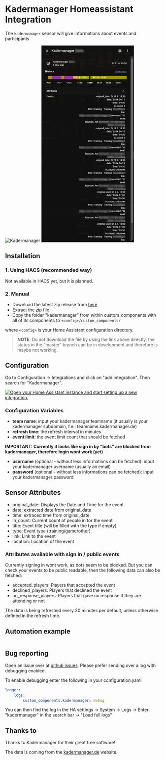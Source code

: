 # Kadermanager Homeassistant Integration
The `kadermanager` sensor will give informations about events and participants

<img src="https://assets1.nimenhuuto.com/assets/logos/kadermanager.de/logo_h128-9f99c175236041ce4e42e770ed364faad6945c046539b14d1828720df6baa426.png" alt="Kadermanager" width="300px">

<img src="images/sensor.png" alt="Kadermanager Sensor" width="300px">

## Installation
### 1. Using HACS (recommended way)

Not available in HACS yet, but it is planned.

### 2. Manual

- Download the latest zip release from [here](https://github.com/FaserF/ha-kadermanager/releases/latest)
- Extract the zip file
- Copy the folder "kadermanager" from within custom_components with all of its components to `<config>/custom_components/`

where `<config>` is your Home Assistant configuration directory.

>__NOTE__: Do not download the file by using the link above directly, the status in the "master" branch can be in development and therefore is maybe not working.

## Configuration

Go to Configuration -> Integrations and click on "add integration". Then search for "Kadermanager".

[![Open your Home Assistant instance and start setting up a new integration.](https://my.home-assistant.io/badges/config_flow_start.svg)](https://my.home-assistant.io/redirect/config_flow_start/?domain=kadermanager)

### Configuration Variables
- **team name**: input your kadermanager teamname (it usually is your kadermanager subdomain, f.e.: teamname.kadermanager.de)
- **refresh time**: the refresh interval in minutes
- **event limit**: the event limit count that should be fetched

**IMPORTANT: Currently it looks like sign in by "bots" are blocked from kadermanager, therefore login wont work (yet)**
- **username** (optional - without less informations can be fetched): input your kadermanager username (usually an email)
- **password** (optional - without less informations can be fetched): input your kadermanager password

## Sensor Attributes
- original_date: Displays the Date and Time for the event
- date: extracted date from original_date
- time: extraced time from original_date
- in_count: Current count of people in for the event
- title: Event title (will be filled with the type if empty)
- type: Event type (training/game/other)
- link: Link to the event
- location: Location of the event

### Attributes available with sign in / public events
Currently signing in wont work, as bots seem to be blocked. But you can check your events to be public readable, then the following data can also be fetched: 

- accepted_players: Players that accepted the event
- declined_players: Players that declined the event
- no_response_players: Players that gave no response if they are attending or not

The data is being refreshed every 30 minutes per default, unless otherwise defined in the refresh time.

## Automation example
```yaml

```

## Bug reporting
Open an issue over at [github issues](https://github.com/FaserF/ha-kadermanager/issues). Please prefer sending over a log with debugging enabled.

To enable debugging enter the following in your configuration.yaml

```yaml
logger:
    logs:
        custom_components.kadermanager: debug
```

You can then find the log in the HA settings -> System -> Logs -> Enter "kadermanager" in the search bar -> "Load full logs"

## Thanks to
Thanks to Kadermanager for their great free software!

The data is coming from the [kadermanager.de](https://kadermanager.de/) website.

